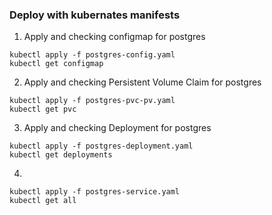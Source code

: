 ### Deploy with kubernates manifests

1. Apply and checking configmap for postgres

```
kubectl apply -f postgres-config.yaml
kubectl get configmap 
```

2. Apply and checking Persistent Volume Claim for postgres
```
kubectl apply -f postgres-pvc-pv.yaml
kubectl get pvc
```

3. Apply and checking Deployment for postgres
```
kubectl apply -f postgres-deployment.yaml
kubectl get deployments
```

4. 

```
kubectl apply -f postgres-service.yaml
kubectl get all
```